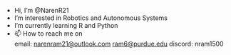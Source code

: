 - Hi, I’m @NarenR21
- I’m interested in Robotics and Autonomous Systems
- I’m currently learning R and Python
- 📫 How to reach me on  
                        email: narenram21@outlook.com
                               ram6@purdue.edu
                        discord: nram1500
